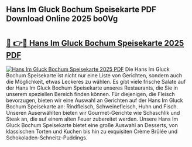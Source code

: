 ## Hans Im Gluck Bochum Speisekarte PDF Download Online 2025 bo0Vg

# <h2><a href="http://gc9at6.nevu.top/?p=Hans+Im+Gluck+Bochum+Speisekarte">🔗 👉🔴 Hans Im Gluck Bochum Speisekarte 2025 PDF</a></h2>

[![Hans Im Gluck Bochum Speisekarte 2025 PDF](https://i.imgur.com/dBaPXMq.png)](http://gc9at6.nevu.top/?p=Hans+Im+Gluck+Bochum+Speisekarte)
Die Hans Im Gluck Bochum Speisekarte ist nicht nur eine Liste von Gerichten, sondern auch die Möglichkeit, etwas Leckeres zu wählen. Es gibt viele frische Salate auf der Hans Im Gluck Bochum Speisekarte unseres Restaurants, die Sie in unserem speziellen Bereich finden können. Für diejenigen, die Fleisch bevorzugen, bieten wir eine Auswahl an Gerichten auf der Hans Im Gluck Bochum Speisekarte an: Rindfleisch, Schweinefleisch, Huhn und Fisch. Unseren Auserwählten bieten wir Gourmet-Gerichte wie Schaschlik und Steak an, die auf einem alten Feuer zubereitet werden. Unsere Hans Im Gluck Bochum Speisekarte bietet eine große Auswahl an Desserts, von klassischen Torten und Kuchen bis hin zu exquisiten Crème Brûlée und Schokoladen-Schneitz-Puddings.
